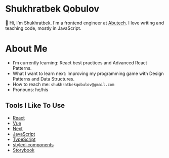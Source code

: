# Shukhratbek Qobulov

👋 Hi, I'm Shukhratbek. I'm a frontend engineer at [Abutech](https://abutech.uz). I love writing and teaching code, mostly in JavaScript.

# About Me

- I’m currently learning: React best practices and Advanced React Patterns.
- What I want to learn next: Improving my programming game with Design Patterns and Data Structures.
- How to reach me: `shukhratbekqobulov@gmail.com`
- Pronouns: he/his

## Tools I Like To Use

- [React](https://reactjs.org/)
- [Vue](https://vuejs.org/)
- [Next](https://nextjs.org/)
- [JavaScript](https://www.javascript.com/)
- [TypeScript](https://www.typescriptlang.org/)
- [styled-components](https://styled-components.com/)
- [Storybook](https://storybook.js.org/)
